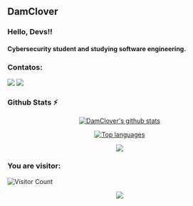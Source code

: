 ## DamClover
### Hello, Devs!!
#### Cybersecurity student and studying software engineering. 

### Contatos:

<a href="https://www.twitch.tv/gtgotinha" target="_blank"><img src="https://img.shields.io/badge/Twitch-9146FF?style=for-the-badge&logo=twitch&logoColor=white" target="_blank"></a>
<a href = "mailto:damclover@proton.me"><img src="https://img.shields.io/badge/Gmail-D14836?style=for-the-badge&logo=gmail&logoColor=white" target="_blank"></a>
</div>

### Github Stats ⚡

<div align='center'>

[![DamClover's github stats](https://bad-apple-github-readme.vercel.app/api?username=damclover&show_icons=true&count_private=true&line_height=20&icon_color=00b3ff&theme=radical&title_color=00b3ff)](#)


[![Top languages](https://github-readme-mwendwa.vercel.app/api/top-langs/?username=damclover&layout=compact&count_private=true&theme=radical&title_color=00b3ff)](#)

</div>

<p align="center">
  <a href="https://skillicons.dev">
    <img src="https://skillicons.dev/icons?i=html,css,js,python" />
  </a>
</p>

### You are visitor: 
![Visitor Count](https://profile-counter.glitch.me/{damclover}/count.svg)

<p align="center">
     <img src="https://capsule-render.vercel.app/api?type=waving&color=gradient&height=100&section=footer"/>
</p>
